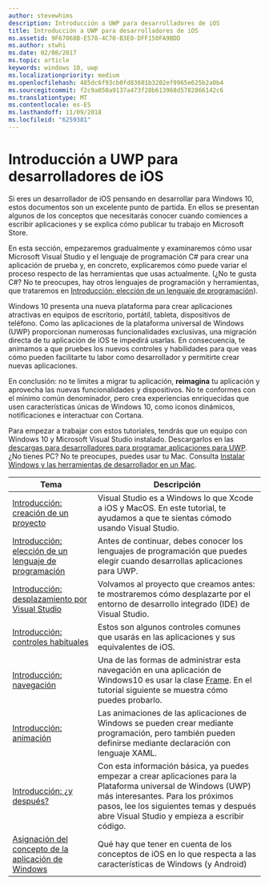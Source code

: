 ```yaml
---
author: stevewhims
description: Introducción a UWP para desarrolladores de iOS
title: Introducción a UWP para desarrolladores de iOS
ms.assetid: 9F67068B-E578-4C70-B3E0-DFF150FA9BDD
ms.author: stwhi
ms.date: 02/08/2017
ms.topic: article
keywords: windows 10, uwp
ms.localizationpriority: medium
ms.openlocfilehash: 485dc6f93cb0fd83601b3202ef9965e625b2a0b4
ms.sourcegitcommit: f2c9a050a9137a473f28b613968d5782866142c6
ms.translationtype: MT
ms.contentlocale: es-ES
ms.lasthandoff: 11/09/2018
ms.locfileid: "6259381"
---
```

# <a name="getting-started-with-uwp-for-ios-developers"></a>Introducción a UWP para desarrolladores de iOS


Si eres un desarrollador de iOS pensando en desarrollar para Windows 10, estos documentos son un excelente punto de partida. En ellos se presentan algunos de los conceptos que necesitarás conocer cuando comiences a escribir aplicaciones y se explica cómo publicar tu trabajo en Microsoft Store.

En esta sección, empezaremos gradualmente y examinaremos cómo usar Microsoft Visual Studio y el lenguaje de programación C# para crear una aplicación de prueba y, en concreto, explicaremos cómo puede variar el proceso respecto de las herramientas que usas actualmente. (¿No te gusta C#? No te preocupes, hay otros lenguajes de programación y herramientas, que trataremos en [Introducción: elección de un lenguaje de programación](getting-started-choosing-a-programming-language.md)).

Windows 10 presenta una nueva plataforma para crear aplicaciones atractivas en equipos de escritorio, portátil, tableta, dispositivos de teléfono. Como las aplicaciones de la plataforma universal de Windows (UWP) proporcionan numerosas funcionalidades exclusivas, una migración directa de tu aplicación de iOS te impedirá usarlas. En consecuencia, te animamos a que pruebes los nuevos controles y habilidades para que veas cómo pueden facilitarte tu labor como desarrollador y permitirte crear nuevas aplicaciones.

En conclusión: no te limites a migrar tu aplicación, **reimagina** tu aplicación y aprovecha las nuevas funcionalidades y dispositivos. No te conformes con el mínimo común denominador, pero crea experiencias enriquecidas que usen características únicas de Windows 10, como iconos dinámicos, notificaciones e interactuar con Cortana.

Para empezar a trabajar con estos tutoriales, tendrás que un equipo con Windows 10 y Microsoft Visual Studio instalado. Descargarlos en las [descargas para desarrolladores para programar aplicaciones para UWP](https://developer.microsoft.com/en-us/windows/downloads). ¿No tienes PC? No te preocupes, puedes usar tu Mac. Consulta [Instalar Windows y las herramientas de desarrollador en un Mac](setting-up-your-mac-with-windows-10.md).

| Tema | Descripción |
|-------|-------------|
| [Introducción: creación de un proyecto](getting-started-creating-a-project.md) | Visual Studio es a Windows lo que Xcode a iOS y MacOS. En este tutorial, te ayudamos a que te sientas cómodo usando Visual Studio. |
| [Introducción: elección de un lenguaje de programación](getting-started-choosing-a-programming-language.md) | Antes de continuar, debes conocer los lenguajes de programación que puedes elegir cuando desarrollas aplicaciones para UWP. |
| [Introducción: desplazamiento por Visual Studio](getting-started-getting-around-in-visual-studio.md) | Volvamos al proyecto que creamos antes: te mostraremos cómo desplazarte por el entorno de desarrollo integrado (IDE) de Visual Studio. |
| [Introducción: controles habituales](getting-started-common-controls.md) | Estos son algunos controles comunes que usarás en las aplicaciones y sus equivalentes de iOS. |
| [Introducción: navegación](getting-started-navigation.md) | Una de las formas de administrar esta navegación en una aplicación de Windows10 es usar la clase [Frame](https://msdn.microsoft.com/library/windows/apps/br242682). En el tutorial siguiente se muestra cómo puedes probarlo. |
| [Introducción: animación](getting-started-animation.md) | Las animaciones de las aplicaciones de Windows se pueden crear mediante programación, pero también pueden definirse mediante declaración con lenguaje XAML. |
| [Introducción: ¿y después?](getting-started-what-next.md) | Con esta información básica, ya puedes empezar a crear aplicaciones para la Plataforma universal de Windows (UWP) más interesantes. Para los próximos pasos, lee los siguientes temas y después abre Visual Studio y empieza a escribir código. |
| [Asignación del concepto de la aplicación de Windows](https://msdn.microsoft.com//windows/uwp/porting/android-ios-uwp-map) | Qué hay que tener en cuenta de los conceptos de iOS en lo que respecta a las características de Windows (y Android) |

 

 

 
